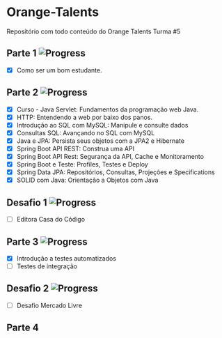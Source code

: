 # Orange-Talents
Repositório com todo conteúdo do Orange Talents Turma #5

## Parte 1 ![Progress](https://progress-bar.dev/100/?title=done)

- [x] Como ser um bom estudante.

## Parte 2 ![Progress](https://progress-bar.dev/100/?title=done)

- [x] Curso - Java Servlet: Fundamentos da programação web Java.
- [x] HTTP: Entendendo a web por baixo dos panos.
- [x] Introdução ao SQL com MySQL: Manipule e consulte dados
- [x] Consultas SQL: Avançando no SQL com MySQL
- [x] Java e JPA: Persista seus objetos com a JPA2 e Hibernate
- [x] Spring Boot API REST: Construa uma API
- [x] Spring Boot API Rest: Segurança da API, Cache e Monitoramento
- [x] Spring Boot e Teste: Profiles, Testes e Deploy
- [x] Spring Data JPA: Repositórios, Consultas, Projeções e Specifications
- [x] SOLID com Java: Orientação a Objetos com Java

## Desafio 1 ![Progress](https://progress-bar.dev/100/?title=done)

- [ ] Editora Casa do Código

## Parte 3 ![Progress](https://progress-bar.dev/50/?title=done)

- [x] Introdução a testes automatizados
- [ ] Testes de integração

## Desafio 2 ![Progress](https://progress-bar.dev/0/?title=done)

- [ ] Desafio Mercado Livre

## Parte 4
